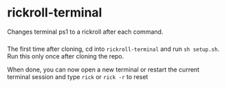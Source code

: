 # rickroll-terminal
Changes terminal ps1 to a rickroll after each command.

###  
The first time after cloning, cd into `rickroll-terminal` and  run `sh setup.sh`. Run this only once after cloning the repo.
  
  
When done, you can now open a new terminal or restart the current terminal session and type `rick` or `rick -r` to reset
